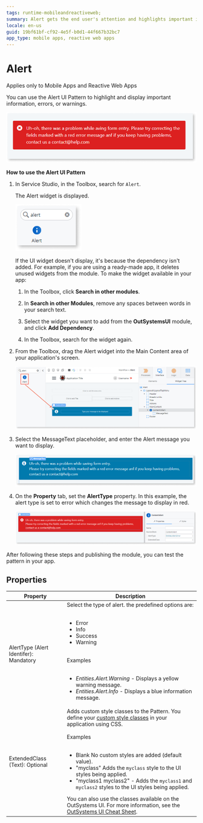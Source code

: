 ```yaml
---
tags: runtime-mobileandreactiveweb;  
summary: Alert gets the end user's attention and highlights important information, errors or warnings on the screen.
locale: en-us
guid: 19bf61bf-cf92-4e5f-b0d1-44f667b32bc7
app_type: mobile apps, reactive web apps
---
```


# Alert

<div class="info" markdown="1">

Applies only to Mobile Apps and Reactive Web Apps

</div>

You can use the Alert UI Pattern to highlight and display important information, errors, or warnings.

![](<images/alert-1.png>)

**How to use the Alert UI Pattern**

1. In Service Studio, in the Toolbox, search for `Alert`.

    The Alert widget is displayed.

    ![](<images/alert-7-ss.png>)

    If the UI widget doesn't display, it's because the dependency isn't added. For example, if you are using a ready-made app, it deletes unused widgets from the module. To make the widget available in your app:

    1. In the Toolbox, click **Search in other modules**.

    1. In **Search in other Modules**, remove any spaces between words in your search text.
    
    1. Select the widget you want to add from the **OutSystemsUI** module, and click **Add Dependency**. 
    
    1. In the Toolbox, search for the widget again.

1. From the Toolbox, drag the Alert widget into the Main Content area of your application's screen.

    ![](<images/alert-8-ss.png?width=800>)

1. Select the MessageText placeholder, and enter the Alert message you want to display.
    
    ![](<images/alert-11-ss.png>)

1. On the **Property** tab, set the **AlertType** property. In this example, the alert type is set to error which changes the message to display in red. 
    
    ![](<images/alert-9-ss.png>)

After following these steps and publishing the module, you can test the pattern in your app. 


## Properties

| **Property** |  **Description** | 
|---|---|
| AlertType (Alert Identifer): Mandatory  | Select the type of alert. the predefined options are:<br/><br/><ul><li>Error</li><li>Info</li><li>Success</li><li>Warning</li></ul><br/>Examples<br/><br/><ul><li>_Entities.Alert.Warning_ - Displays a yellow warning message.</li><li>_Entities.Alert.Info_ - Displays a blue information message.</li></ul> | 
| ExtendedClass (Text): Optional  |  Adds custom style classes to the Pattern. You define your [custom style classes](../../../look-feel/css.md) in your application using CSS.<br/><br/>Examples<br/><br/><ul><li>Blank No custom styles are added (default value).</li><li>"myclass" Adds the ``myclass`` style to the UI styles being applied.</li><li>"myclass1 myclass2" - Adds the ``myclass1`` and ``myclass2`` styles to the UI styles being applied. </li></ul>You can also use the classes available on the OutSystems UI. For more information, see the [OutSystems UI Cheat Sheet](https://outsystemsui.outsystems.com/OutSystemsUIWebsite/CheatSheet). |
